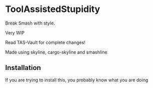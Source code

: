 # ToolAssistedStupidity
Break Smash with style.

Very WIP

Read TAS-Vault for complete changes!

Made using skyline, cargo-skyline and smashline

## Installation
If you are trying to install this, you probably know what you are doing
